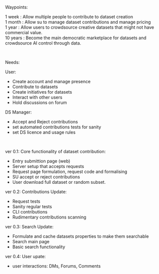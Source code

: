 
Waypoints:    
    
1 week   : Allow multiple people to contribute to dataset creation      
1 month  : Allow su to manage dataset contributions and manage pricing       
1 year   : Allow users to crowdsource creative datasets that might not have commercial value.       
10 years : Become the main democratic marketplace for datasets and crowdsource AI control through data.      

&nbsp;     

Needs:

User:
* Create account and manage presence
* Contribute to datasets
* Create initiatives for datasets
* Interact with other users
* Hold discussions on forum

DS Manager:
* Accept and Reject contributions
* set automated contributions tests for sanity
* set DS licence and usage rules

&nbsp;     


ver 0.1: Core functionality of dataset contribution:
* Entry submittion page (web)
* Server setup that accepts requests
* Request page formulation, request code and formalising
* SU accept or reject contributions
* User download full dataset or random subset.

ver 0.2: Contributions Update:
* Request tests
* Sanity regular tests
* CLI contributions
* Rudimentary contributions scanning

ver 0.3: Search Update:
* Formulate and cache datasets properties to make them searchable
* Search main page
* Basic search functionality

ver 0.4: User upate:
* user interactions: DMs, Forums, Comments
